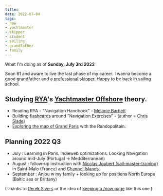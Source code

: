 ```yaml
---
title: 
date: 2022-07-04
tags:
- now
- yachtmaster
- skipper
- student
- sailing
- grandfather
- family
---
```


What I'm doing as of **Sunday, July 3rd 2022**

Soon 61 and aware to live the last phase of my career. I wanna become a good grandfather and a [professional skipper](https://ducamp.me/Sea_captain#Skipper). Happy to be back in sailing school.

## Studying [RYA](https://ducamp.me/RYA)'s [Yachtmaster Offshore](https://ducamp.me/Yachtmaster) theory.
* Reading RYA - "Navigation Handbook" - [Melanie Bartlett](https://ducamp.me/Melanie_Bartlett)
* Building [flashcards](https://ducamp.me/Flashcards) around "Navigation Exercises" - (author = [Chris Slade](https://ducamp.me/Chris_Slade))
* [Exploring the map of Grand Paris](https://www.enlargeyourparis.fr/balades/le-randopolitain-sentiers-grande-randonnee-en-ile-de-france) with the Randopolitain.

## Planning 2022 Q3
* July : Learning in Paris. Indieweb optimizations.  Looking Navigation around mid-July (Portugal -> Medditerranean)
* August : follow-up instruction with <a rel='muse friend met' href="https://sail-master-training.com">Nicolas Joubert (sail-master-training)</a> in Saint-Malo (France) and [Channel Islands](https://ducamp.me/Channel_Islands).
* September : Anjou w my family + looking up for positions North Europe (Baltic sea or Brittany)

(Thanks to <a rel='muse' href='https://sive.rs'>Derek Sivers</a> or the idea of [keeping a /now page](https://nownownow.com/about) like this one.)
